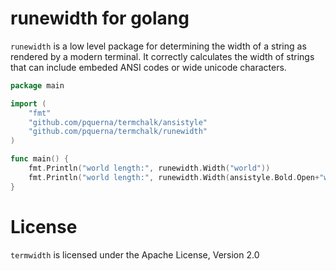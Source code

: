 # runewidth for golang

`runewidth` is a low level package for determining the width of a string as rendered by a modern terminal.  It correctly calculates the width of strings that can include embeded ANSI codes or wide unicode characters.

```go
package main

import (
	"fmt"
	"github.com/pquerna/termchalk/ansistyle"
	"github.com/pquerna/termchalk/runewidth"
)

func main() {
	fmt.Println("world length:", runewidth.Width("world"))
	fmt.Println("world length:", runewidth.Width(ansistyle.Bold.Open+"world"+ansistyle.Bold.Close))
}

```

# License

`termwidth` is licensed under the Apache License, Version 2.0

